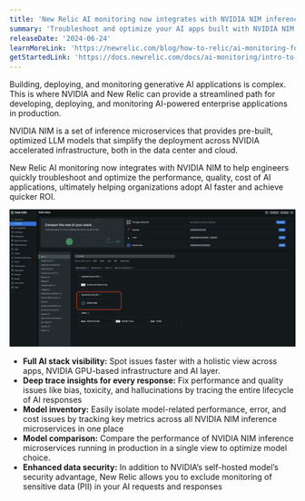 ```yaml
---
title: 'New Relic AI monitoring now integrates with NVIDIA NIM inference microservices'
summary: 'Troubleshoot and optimize your AI apps built with NVIDIA NIM using in-depth insights across the AI stack'
releaseDate: '2024-06-24'
learnMoreLink: 'https://newrelic.com/blog/how-to-relic/ai-monitoring-for-nvidia-nim'
getStartedLink: 'https://docs.newrelic.com/docs/ai-monitoring/intro-to-ai-monitoring/#get-started'
---
```


Building, deploying, and monitoring generative AI applications is complex. This is where NVIDIA and New Relic can provide a streamlined path for developing, deploying, and monitoring AI-powered enterprise applications in production.

NVIDIA NIM is a set of inference microservices that provides pre-built, optimized LLM models that simplify the deployment across NVIDIA accelerated infrastructure, both in the data center and cloud.

New Relic AI monitoring now integrates with NVIDIA NIM to help engineers quickly troubleshoot and optimize the performance, quality, cost of AI applications, ultimately helping organizations adopt AI faster and achieve quicker ROI. 

![NIM integration](./images/nim1.webp "A screenshot that shows the NIM integration")

* **Full AI stack visibility:** Spot issues faster with a holistic view across apps, NVIDIA GPU-based infrastructure and AI layer.
* **Deep trace insights for every response:** Fix performance and quality issues like bias, toxicity, and hallucinations by tracing the entire lifecycle of AI responses 
* **Model inventory:** Easily isolate model-related performance, error, and cost issues by tracking key metrics across all NVIDIA NIM inference microservices in one place
* **Model comparison:** Compare the performance of NVIDIA NIM inference microservices running in production in a single view to optimize model choice.
* **Enhanced data security:** In addition to NVIDIA’s self-hosted model’s security advantage, New Relic allows you to exclude monitoring of sensitive data (PII) in your AI requests and responses







 





